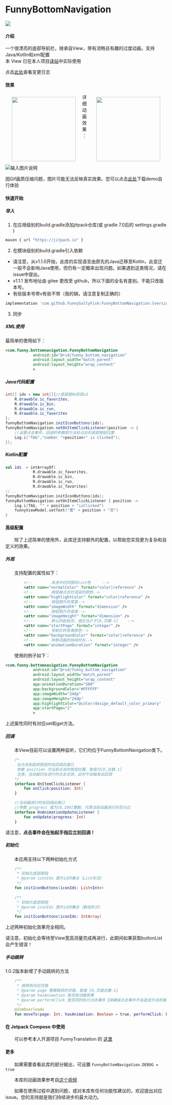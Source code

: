 # FunnyBottomNavigation
[![](https://jitpack.io/v/FunnySaltyFish/FunnyBottomNavigation.svg)](https://jitpack.io/#FunnySaltyFish/FunnyBottomNavigation)

#### 介绍
一个很漂亮的底部导航栏，继承自View，带有流畅且有趣的过度动画。支持Java/Kotlin和xml配置  
本 View 已在本人项目[译站](https://github.com/FunnySaltyFish/FunnyTranslation)中实际使用  

点击[此处](ChangeLog.md)查看变更日志  


#### 效果

<p></p>
<div>
<img src="https://img-blog.csdnimg.cn/20210317115009446.gif#pic_center" width="200" style="float:left;margin:10px 20px;"/>
<img src="https://gitee.com/funnysaltyfish/FunnyBottomNavigation/raw/master/custom_by_xml.png" width="200" style="float:right;margin:10px 20px;"/>
</div>
<p></p>

详细动画效果：  

![输入图片说明](detail_gif.gif)   


因Gif画质压缩问题，图片可能无法反映真实效果。您可以点击[此处](demo-1.1.1.apk)下载demo自行体验

#### 快速开始
##### 导入
1. 在应用级别的build.gradle添加jitpack仓库(或 gradle 7.0后的 settings.gradle )

```bash
maven { url "https://jitpack.io" }
```

2. 在模块级别的build.gradle引入依赖
* 请注意，从v1.1.0开始，此库的实现语言由原先的Java迁移至Kotlin，此变迁一般不会影响Java使用，但仍有一定概率出现问题。如果遇到这类情况，请在issue中提出。
* v1.1.1 发布地址由 gitee 更改至 github，所以下面的全名有差别。不能只改版本号。
* 有些版本号带v有些不带（我的锅，请注意复制正确的）
```bash
implementation 'com.github.FunnySaltyFish:FunnyBottomNavigation:{version}'
```
3. 同步

##### XML使用
最简单的使用如下：

```xml
<com.funny.bottomnavigation.FunnyBottomNavigation
            android:id="@+id/funny_buttom_navigation"
            android:layout_width="match_parent"
            android:layout_height="wrap_content"
            >
```
##### Java代码配置

```java
int[] ids = new int[]{//底部图标资源id
    R.drawable.ic_favorites,
    R.drawable.ic_bin,
    R.drawable.ic_run,
    R.drawable.ic_favorites
};
funnyButtomNavigation.initIconButtons(ids);
funnyButtomNavigation.setOnItemClickListener(position -> {
    //设置点击事件，回调的参数即为当前点击的底部按钮位置
    Log.i("TAG","number "+position+" is clicked");
});
```

##### Kotlin配置

```kotlin
val ids  = intArrayOf(
            R.drawable.ic_favorites,
            R.drawable.ic_bin,
            R.drawable.ic_run,
            R.drawable.ic_favorites)
//...
funnyButtomNavigation.initIconButtons(ids);
funnyButtomNavigation.setOnItemClickListener { position ->
    Log.i(TAG, "" + position + "isClicked")
    funnyViewModel.setText("第" + position + "页")
}
```
#### 高级配置

&emsp;&emsp;除了上述简单的使用外，此库还支持额外的配置，以帮助您实现更为复杂和自定义的效果。
##### 外观
&emsp;&emsp;支持配置的属性如下：

```xml
        <!--        未选中时的图标tint色     -->
        <attr name="normalColor" format="color|reference" />
	    <!--        按钮被点击时渲染的颜色-->
        <attr name="highlightColor" format="color|reference" />
        <!--        按钮图片的宽度-->
        <attr name="imageWidth" format="dimension" />
        <!--        按钮图片的高度-->
        <attr name="imageHeight" format="dimension" />
        <!--        默认的起始页，值应当介于[0,页数-1]    -->
        <attr name="startPage" format="integer" />
        <!--        导航栏的背景颜色-->
        <attr name="backgroundColor" format="color|reference" />
        <!--        转移动画的持续时长-->
        <attr name="animationDuration" format="integer" />
```
&emsp;&emsp;使用的例子如下：

```xml
<com.funny.bottomnavigation.FunnyBottomNavigation
            android:id="@+id/funny_buttom_navigation"
            android:layout_width="match_parent"
            android:layout_height="wrap_content"
            app:animationDuration="500"
            app:backgroundColor="#FFFFFF"
            app:imageWidth="24dp"
            app:imageHeight="24dp"
            app:highlightColor="@color/design_default_color_primary"
            app:startPage="1"
            >
```

上述属性同时有对应set和get方法。

##### 回调
&emsp;&emsp;本View目前可以设置两种监听，它们均位于FunnyBottomNavigation类下。

```kotlin
    /*
     当点击到底部按钮时会回调此接口
     参数 position 为当前点击的按钮位置，取值为[0,总数-1]
     注意，当动画仍在进行时点击无效，此时不会触发此回调
    */
    interface OnItemClickListener {
        fun onClick(position: Int)
    }

    //当动画进行时会回调此接口
    //参数 progress 值为[0,100]整数，代表当前动画进行的百分比
    interface OnAnimationUpdateListener {
        fun onUpdate(progress: Int)
    }

```
请注意，**点击事件会在抬起手指后立刻回调！**

##### 初始化

&emsp;&emsp;本应用支持以下两种初始化方式

```kotlin
	/**
     * 初始化底部按钮
     * @param iconIds 图片id的集合（List形式)
     */
    fun initIconButtons(iconIds: List<Int>) 
        
    /**
     * 初始化底部按钮
     * @param iconIds 图片id的集合（数组形式)
     */
    fun initIconButtons(iconIds: IntArray)
```

上述两种初始化效果完全相同。

请注意，初始化会等待至View宽高测量完成再进行，此期间如果获取buttonList会产生错误！


##### 手动跳转

1.0.2版本新增了手动跳转的方法

```kotlin
	/**
     * 跳转到对应页面
     * @param page 需要跳转的页面，取值 [0,页面总数-1]
     * @param hasAnimation 是否有动画效果
     * @param performClick 是否同时执行点击事件【请确保点击事件不会造成方法死循环】
     */
    @JvmOverloads
    fun moveTo(page: Int, hasAnimation: Boolean = true, performClick: Boolean = false)
```

#### 在 Jetpack Compose 中使用
&emsp;&emsp;可以参考本人开源项目 FunnyTranslation 的 [这里](https://github.com/FunnySaltyFish/FunnyTranslation/blob/compose/translate/src/main/java/com/funny/translation/translate/ui/widget/NavigationWidget.kt)

#### 更多
&emsp;&emsp;如果需要查看此库的部分输出，可设置 `FunnyBottomNavigation.DEBUG = true`  

&emsp;&emsp;本库的动画效果参考自[这个视频](https://www.bilibili.com/video/BV1Jp4y1q71U?t=66)  

&emsp;&emsp;如果在使用过程中遇到问题，或对本库有任何功能性建议的，欢迎提出对应issue。您的支持就是我们持续进步的最大动力。  

